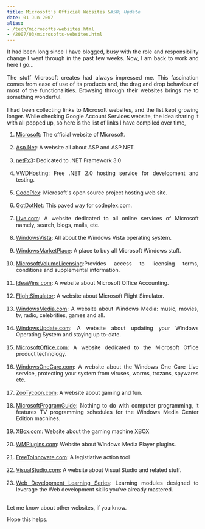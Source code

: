 ```yaml
---
title: Microsoft's Official Websites &#58; Update
date: 01 Jun 2007
alias:
- /tech/microsofts-websites.html
- /2007/03/microsofts-websites.html
---
```


<p style="text-align: justify;">It had been long since I have blogged, busy with the role and responsibility change I went through in the past few weeks. Now, I am back to work and here I go...<br><br>The stuff Microsoft creates had always impressed me. This fascination comes from ease of use of its products and, the drag and drop behaviour of most of the functionalities. Browsing through their websites brings me to something wonderful.<br><br>I had been collecting links to Microsoft websites, and the list kept growing longer. While checking Google Account Services website, the idea sharing it with all popped up, so here is the list of links I have compiled over time,<br></p>
<ol style="text-align: justify;">
    <li><a href="http://www.microsoft.com/">Microsoft</a>: The official website of Microsoft.<br><br></li>
    <li><a href="http://www.asp.net/">Asp.Net</a>: A website all about ASP and ASP.NET.<br><br></li>
    <li><a href="http://www.netfx3.com/">netFx3</a>: Dedicated to .NET Framework 3.0<br><br></li>
    <li><a href="http://www.vwdhosting.net/">VWDHosting</a>: Free .NET 2.0 hosting service for development and testing.<br><br></li>
    <li><a href="http://www.codeplex.com/">CodePlex</a>: Microsoft's open source project hosting web site.<br><br></li>
    <li><a href="http://www.gotdotnet.com/">GotDotNet</a>: This paved way for codeplex.com.<br><br></li>
    <li><a href="http://www.live.com/">Live.com</a>: A website dedicated to all online services of Microsoft namely, search, blogs, mails, etc.<br><br></li>
    <li><a href="http://www.windowsvista.com/">WindowsVista</a>: All about the Windows Vista operating system.<br><br></li>
    <li><a href="http://www.windowsmarketplace.com/">WindowsMarketPlace</a>: A place to buy all Microsoft Windows stuff.<br><br></li>
    <li><a href="http://www.microsoftvolumelicensing.com/">MicrosoftVolumeLicensing</a>:Provides access to licensing terms, conditions and supplemental information.<br><br></li>
    <li><a href="http://www.ideawins.com/">IdeaWins.com</a>: A website about Microsoft Office Accounting.<br><br></li>
    <li><a href="http://www.fsinsider.com/">FlightSimulator</a>: A website about Microsoft Flight Simulator.<br><br></li>
    <li><a href="http://www.windowsmedia.com/">WindowsMedia.com</a>: A website about Windows Media: music, movies, tv, radio, celebrities, games and all.<br><br></li>
    <li><a href="http://www.windowsupdate.com/">WindowsUpdate.com</a>: A website about updating your Windows Operating System and staying up to-date.<br><br></li>
    <li><a href="http://www.microsoftoffice.com/">MicrosoftOffice.com</a>: A website dedicated to the Microsoft Office product technology.<br><br></li>
    <li><a href="http://www.windowsonecare.com/">WindowsOneCare.com</a>: A website about the Windows One Care Live service, protecting your system from viruses, worms, trozans, spywares etc.<br><br></li>
    <li><a href="http://zootycoon.com/">ZooTycoon.com</a>: A website about gaming and fun.<br><br></li>
    <li><a href="http://www.microsoftprogramguide.com/">MicrosoftProgramGuide</a>: Nothing to do with computer programming, it features TV programming schedules for the Windows Media Center Edition machines.<br><br></li>
    <li><a href="http://www.xbox.com/">XBox.com</a>: Website about the gaming machine XBOX<br><br></li>
    <li><a href="http://www.wmplugins.com/">WMPlugins.com</a>: Website about Windows Media Player plugins.<br><br></li>
    <li><a href="https://www.freetoinnovate.com/">FreeToInnovate.com</a>: A legistlative action tool<br><br></li>
    <li><a href="http://www.visualstudio.com/">VisualStudio.com</a>: A website about Visual Studio and related stuff.</li>
    <br>
    <li><a href="http://www.learn2asp.net/">Web Development Learning Series</a>: Learning modules designed to leverage the Web development skills you’ve already mastered.</li>
    <br>
</ol>Let me know about other websites, if you know.
<br>
<p style="text-align: justify;">Hope this helps.</p>